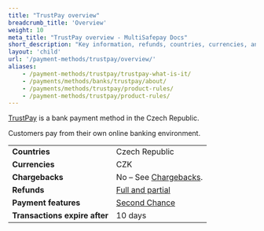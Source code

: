 ```yaml
---
title: "TrustPay overview"
breadcrumb_title: 'Overview'
weight: 10
meta_title: "TrustPay overview - MultiSafepay Docs"
short_description: "Key information, refunds, countries, currencies, and features"
layout: 'child'
url: '/payment-methods/trustpay/overview/'
aliases: 
    - /payment-methods/trustpay/trustpay-what-is-it/
    - /payments/methods/banks/trustpay/about/
    - /payments/methods/trustpay/product-rules/
    - /payment-methods/trustpay/product-rules/
---
```

[TrustPay](https://www.trustpay.eu/) is a bank payment method in the Czech Republic. 

Customers pay from their own online banking environment.

|   |   |  
|---|---|
| **Countries**  | Czech Republic  | 
| **Currencies**  | CZK | 
| **Chargebacks**  | No – See [Chargebacks](/payments/chargebacks/). | 
| **Refunds** | [Full and partial](/refunds/full-partial/)  |
| **Payment features** | [Second Chance](/features/second-chance/) |
| **Transactions expire after** | 10 days |
